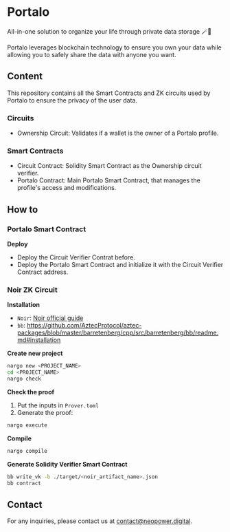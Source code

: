# Portalo

All-in-one solution to organize your life through private data storage 🪄📁

Portalo leverages blockchain technology to ensure you own your data while allowing you to safely share the data with anyone you want.

## Content 

This repository contains all the Smart Contracts and ZK circuits used by Portalo to ensure the privacy of the user data. 

### Circuits

- Ownership Circuit: Validates if a wallet is the owner of a Portalo profile.

### Smart Contracts

- Circuit Contract: Solidity Smart Contract as the Ownership circuit verifier.
- Portalo Contract: Main Portalo Smart Contract, that manages the profile's access and modifications. 

## How to

### Portalo Smart Contract

**Deploy**
- Deploy the Circuit Verifier Contrat before.
- Deploy the Portalo Smart Contract and initialize it with the Circuit Verifier Contract address.

### Noir ZK Circuit

**Installation**
- `Noir`: [Noir official guide](https://noir-lang.org/docs/getting_started/installation/)
- `bb`: https://github.com/AztecProtocol/aztec-packages/blob/master/barretenberg/cpp/src/barretenberg/bb/readme.md#installation

**Create new project**
```bash
nargo new <PROJECT_NAME>
cd <PROJECT_NAME>
nargo check
```

**Check the proof**
1. Put the inputs in `Prover.toml`
2. Generate the proof:
```bash
nargo execute
```

**Compile**
```bash
nargo compile
```

**Generate Solidity Verifier Smart Contract**
```bash
bb write_vk -b ./target/<noir_artifact_name>.json
bb contract
```

## Contact

For any inquiries, please contact us at [contact@neopower.digital](mailto:contact@neopower.digital).